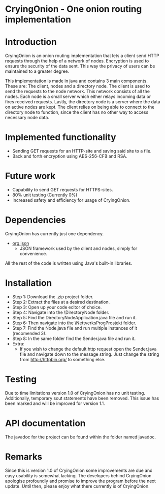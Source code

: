 # CryingOnion - One onion routing implementation

# Introduction

CryingOnion is an onion routing implementation that lets a client send HTTP requests through the help of a network of nodes.
Encryption is used to ensure the security of the data sent. This way the privacy of users can be maintained to a greater 
degree. 

This implementation is made in java and contains 3 main components. These are: The client, nodes and a directory node. 
The client is used to send the requests to the node network. This network consists of all the nodes. Each node is a small 
server which either relays incoming data or fires received requests. Lastly, the directory node is a server where the data 
on active nodes are kept. The client relies on being able to connect to the directory node to function, since the client 
has no other way to access necessary node data.

# Implemented functionality

* Sending GET requests for an HTTP-site and saving said site to a file.
* Back and forth encryption using AES-256-CFB and RSA.

# Future work
* Capability to send GET requests for HTTPS-sites.
* 80% unit testing (Currently 0%)
* Increased safety and efficiency for usage of CryingOnion.

# Dependencies
CryingOnion has currently just one dependency. 

* [org.json](https://mvnrepository.com/artifact/org.json/json)
  * JSON framework used by the client and nodes, simply for convenience.

All the rest of the code is written using Java's built-in libraries.

# Installation
* Step 1: Download the .zip project folder.
* Step 2: Extract the files at a desired destination.
* Step 3: Open up your code editor of choice.
* Step 4: Navigate into the \DirectoryNode folder.
* Step 5: Find the DirectoryNodeApplication.java file and run it.
* Step 6: Then navigate into the \NettverksProgProsjekt folder.
* Step 7: Find the Node.java file and run multiple instances of it (recomended 3).
* Step 8: In the same folder find the Sender.java file and run it. 
* Extra: 
  * If you wish to change the default http request open the Sender.java file and navigate down to the message string. 
  Just change the string from http://httpbin.org/ to something else. 

# Testing
Due to time limitations version 1.0 of CryingOnion has no unit testing. Additionally, temporary sout statements have 
been removed. This issue has been marked and will be improved for version 1.1.

# API documentation
The javadoc for the project can be found within the folder named javadoc. 

# Remarks
Since this is version 1.0 of CryingOnion some improvements are due and easy usability is somewhat lacking. The developers
behind CryingOnion apologise profoundly and promise to improve the program before the next update. Until then, please 
enjoy what there currently is of CryingOnion.
